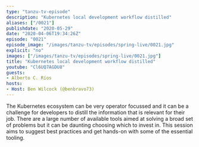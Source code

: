 ```yaml
---
type: "tanzu-tv-episode"
description: "Kubernetes local development workflow distilled"
aliases: ["/0021"]
publishdate: "2020-05-29"
date: "2020-04-06T19:34:26Z"
episode: "0021"
episode_image: "/images/tanzu-tv/episodes/spring-live/0021.jpg"
explicit: "no"
images: ["/images/tanzu-tv/episodes/spring-live/0021.jpg"]
title: "Kubernetes local development workflow distilled"
youtube: "Cl6UQ7AGDU8"
guests: 
- Alberto C. Ríos
hosts: 
- Host: Ben Wilcock (@benbravo73)
---
```


The Kubernetes ecosystem can be very operator focussed and it can be a challenge for developers to distill the information that is relevant for their job. There are a large number of available tools aimed at solving a broad set of problems but it can be daunting choosing which to invest in. This session aims to suggest best practices and get hands-on with some of the essential tooling.



